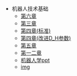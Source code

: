 * 机器人技术基础
   * [第六章](第六章.md)
   * [第三章](第三章.md)
   * [第四章(标准)](第四章(标准).md)
   * [第四章(改进D_H参数)](第四章(改进D_H参数).md)
   * [第五章](第五章.md)
   * [第一二章](第一二章.md)
   * [机器人学ppt](机器人学ppt/)
   * [img](img/)
